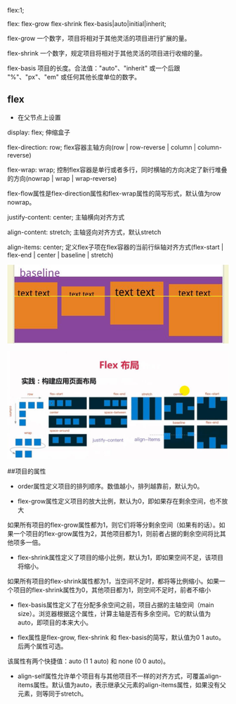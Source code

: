 flex:1;

flex: flex-grow flex-shrink flex-basis|auto|initial|inherit;

flex-grow	一个数字，项目将相对于其他灵活的项目进行扩展的量。

flex-shrink	一个数字，规定项目将相对于其他灵活的项目进行收缩的量。

flex-basis	项目的长度。合法值："auto"、"inherit" 或一个后跟 "%"、"px"、"em" 或任何其他长度单位的数字。

## flex

* 在父节点上设置

display: flex;    伸缩盒子

flex-direction: row;    flex容器主轴方向(row | row-reverse | column | column-reverse)

flex-wrap: wrap;    控制flex容器是单行或者多行，同时横轴的方向决定了新行堆叠的方向(nowrap | wrap | wrap-reverse)
        
flex-flow属性是flex-direction属性和flex-wrap属性的简写形式，默认值为row nowrap。

justify-content: center;    主轴横向对齐方式

align-content: stretch;    主轴竖向对齐方式，默认stretch

align-items: center;    定义flex子项在flex容器的当前行纵轴对齐方式(flex-start | flex-end | center | baseline | stretch)

![](/assets/360截图20171120204939943.jpg)

![](/assets/360截图20171117132227121.jpg)





##项目的属性

- order属性定义项目的排列顺序。数值越小，排列越靠前，默认为0。

- flex-grow属性定义项目的放大比例，默认为0，即如果存在剩余空间，也不放大

如果所有项目的flex-grow属性都为1，则它们将等分剩余空间（如果有的话）。如果一个项目的flex-grow属性为2，其他项目都为1，则前者占据的剩余空间将比其他项多一倍。

- flex-shrink属性定义了项目的缩小比例，默认为1，即如果空间不足，该项目将缩小。

如果所有项目的flex-shrink属性都为1，当空间不足时，都将等比例缩小。如果一个项目的flex-shrink属性为0，其他项目都为1，则空间不足时，前者不缩小

- flex-basis属性定义了在分配多余空间之前，项目占据的主轴空间（main size）。浏览器根据这个属性，计算主轴是否有多余空间。它的默认值为auto，即项目的本来大小。

- flex属性是flex-grow, flex-shrink 和 flex-basis的简写，默认值为0 1 auto。后两个属性可选。

该属性有两个快捷值：auto (1 1 auto) 和 none (0 0 auto)。

- align-self属性允许单个项目有与其他项目不一样的对齐方式，可覆盖align-items属性。默认值为auto，表示继承父元素的align-items属性，如果没有父元素，则等同于stretch。



